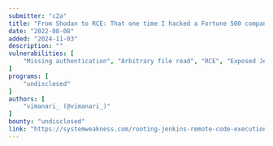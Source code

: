 ```yaml
---
submitter: "c2a"
title: "From Shodan to RCE: That one time I hacked a Fortune 500 company."
date: "2022-08-08"
added: "2024-11-03"
description: ""
vulnerabilities: [
    "Missing authentication", "Arbitrary file read", "RCE", "Exposed Jenkins instance"
]
programs: [
    "undisclosed"
]
authors: [
    "vimanari_ (@vimanari_)"
]
bounty: "undisclosed"
link: "https://systemweakness.com/rooting-jenkins-remote-code-execution-on-a-live-bug-bounty-target-fc2c12d89a2e"
---
```




